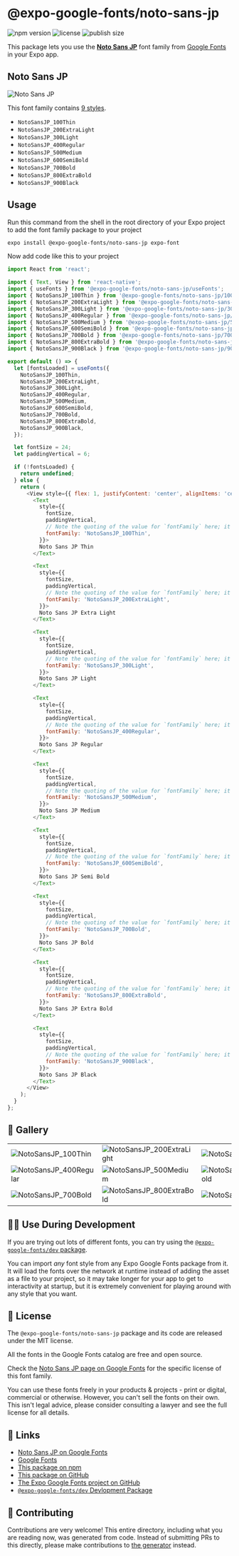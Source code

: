 # @expo-google-fonts/noto-sans-jp

![npm version](https://flat.badgen.net/npm/v/@expo-google-fonts/noto-sans-jp)
![license](https://flat.badgen.net/github/license/expo/google-fonts)
![publish size](https://flat.badgen.net/packagephobia/install/@expo-google-fonts/noto-sans-jp)

This package lets you use the [**Noto Sans JP**](https://fonts.google.com/specimen/Noto+Sans+JP) font family from [Google Fonts](https://fonts.google.com/) in your Expo app.

## Noto Sans JP

![Noto Sans JP](./font-family.png)

This font family contains [9 styles](#-gallery).

- `NotoSansJP_100Thin`
- `NotoSansJP_200ExtraLight`
- `NotoSansJP_300Light`
- `NotoSansJP_400Regular`
- `NotoSansJP_500Medium`
- `NotoSansJP_600SemiBold`
- `NotoSansJP_700Bold`
- `NotoSansJP_800ExtraBold`
- `NotoSansJP_900Black`

## Usage

Run this command from the shell in the root directory of your Expo project to add the font family package to your project
```sh
expo install @expo-google-fonts/noto-sans-jp expo-font
```

Now add code like this to your project
```js
import React from 'react';

import { Text, View } from 'react-native';
import { useFonts } from '@expo-google-fonts/noto-sans-jp/useFonts';
import { NotoSansJP_100Thin } from '@expo-google-fonts/noto-sans-jp/100Thin';
import { NotoSansJP_200ExtraLight } from '@expo-google-fonts/noto-sans-jp/200ExtraLight';
import { NotoSansJP_300Light } from '@expo-google-fonts/noto-sans-jp/300Light';
import { NotoSansJP_400Regular } from '@expo-google-fonts/noto-sans-jp/400Regular';
import { NotoSansJP_500Medium } from '@expo-google-fonts/noto-sans-jp/500Medium';
import { NotoSansJP_600SemiBold } from '@expo-google-fonts/noto-sans-jp/600SemiBold';
import { NotoSansJP_700Bold } from '@expo-google-fonts/noto-sans-jp/700Bold';
import { NotoSansJP_800ExtraBold } from '@expo-google-fonts/noto-sans-jp/800ExtraBold';
import { NotoSansJP_900Black } from '@expo-google-fonts/noto-sans-jp/900Black';

export default () => {
  let [fontsLoaded] = useFonts({
    NotoSansJP_100Thin,
    NotoSansJP_200ExtraLight,
    NotoSansJP_300Light,
    NotoSansJP_400Regular,
    NotoSansJP_500Medium,
    NotoSansJP_600SemiBold,
    NotoSansJP_700Bold,
    NotoSansJP_800ExtraBold,
    NotoSansJP_900Black,
  });

  let fontSize = 24;
  let paddingVertical = 6;

  if (!fontsLoaded) {
    return undefined;
  } else {
    return (
      <View style={{ flex: 1, justifyContent: 'center', alignItems: 'center' }}>
        <Text
          style={{
            fontSize,
            paddingVertical,
            // Note the quoting of the value for `fontFamily` here; it expects a string!
            fontFamily: 'NotoSansJP_100Thin',
          }}>
          Noto Sans JP Thin
        </Text>

        <Text
          style={{
            fontSize,
            paddingVertical,
            // Note the quoting of the value for `fontFamily` here; it expects a string!
            fontFamily: 'NotoSansJP_200ExtraLight',
          }}>
          Noto Sans JP Extra Light
        </Text>

        <Text
          style={{
            fontSize,
            paddingVertical,
            // Note the quoting of the value for `fontFamily` here; it expects a string!
            fontFamily: 'NotoSansJP_300Light',
          }}>
          Noto Sans JP Light
        </Text>

        <Text
          style={{
            fontSize,
            paddingVertical,
            // Note the quoting of the value for `fontFamily` here; it expects a string!
            fontFamily: 'NotoSansJP_400Regular',
          }}>
          Noto Sans JP Regular
        </Text>

        <Text
          style={{
            fontSize,
            paddingVertical,
            // Note the quoting of the value for `fontFamily` here; it expects a string!
            fontFamily: 'NotoSansJP_500Medium',
          }}>
          Noto Sans JP Medium
        </Text>

        <Text
          style={{
            fontSize,
            paddingVertical,
            // Note the quoting of the value for `fontFamily` here; it expects a string!
            fontFamily: 'NotoSansJP_600SemiBold',
          }}>
          Noto Sans JP Semi Bold
        </Text>

        <Text
          style={{
            fontSize,
            paddingVertical,
            // Note the quoting of the value for `fontFamily` here; it expects a string!
            fontFamily: 'NotoSansJP_700Bold',
          }}>
          Noto Sans JP Bold
        </Text>

        <Text
          style={{
            fontSize,
            paddingVertical,
            // Note the quoting of the value for `fontFamily` here; it expects a string!
            fontFamily: 'NotoSansJP_800ExtraBold',
          }}>
          Noto Sans JP Extra Bold
        </Text>

        <Text
          style={{
            fontSize,
            paddingVertical,
            // Note the quoting of the value for `fontFamily` here; it expects a string!
            fontFamily: 'NotoSansJP_900Black',
          }}>
          Noto Sans JP Black
        </Text>
      </View>
    );
  }
};

```

## 🔡 Gallery


||||
|-|-|-|
|![NotoSansJP_100Thin](./NotoSansJP_100Thin.ttf.png)|![NotoSansJP_200ExtraLight](./NotoSansJP_200ExtraLight.ttf.png)|![NotoSansJP_300Light](./NotoSansJP_300Light.ttf.png)||
|![NotoSansJP_400Regular](./NotoSansJP_400Regular.ttf.png)|![NotoSansJP_500Medium](./NotoSansJP_500Medium.ttf.png)|![NotoSansJP_600SemiBold](./NotoSansJP_600SemiBold.ttf.png)||
|![NotoSansJP_700Bold](./NotoSansJP_700Bold.ttf.png)|![NotoSansJP_800ExtraBold](./NotoSansJP_800ExtraBold.ttf.png)|![NotoSansJP_900Black](./NotoSansJP_900Black.ttf.png)||


## 👩‍💻 Use During Development

If you are trying out lots of different fonts, you can try using the [`@expo-google-fonts/dev` package](https://github.com/expo/google-fonts/tree/master/font-packages/dev#readme).

You can import *any* font style from any Expo Google Fonts package from it. It will load the fonts
over the network at runtime instead of adding the asset as a file to your project, so it may take longer
for your app to get to interactivity at startup, but it is extremely convenient
for playing around with any style that you want.

## 📖 License

The `@expo-google-fonts/noto-sans-jp` package and its code are released under the MIT license.

All the fonts in the Google Fonts catalog are free and open source.

Check the [Noto Sans JP page on Google Fonts](https://fonts.google.com/specimen/Noto+Sans+JP) for the specific license of this font family.

You can use these fonts freely in your products & projects - print or digital, commercial or otherwise. However, you can't sell the fonts on their own. This isn't legal advice, please consider consulting a lawyer and see the full license for all details.

## 🔗 Links

- [Noto Sans JP on Google Fonts](https://fonts.google.com/specimen/Noto+Sans+JP)
- [Google Fonts](https://fonts.google.com/)
- [This package on npm](https://www.npmjs.com/package/@expo-google-fonts/noto-sans-jp)
- [This package on GitHub](https://github.com/expo/google-fonts/tree/master/font-packages/noto-sans-jp)
- [The Expo Google Fonts project on GitHub](https://github.com/expo/google-fonts)
- [`@expo-google-fonts/dev` Devlopment Package](https://github.com/expo/google-fonts/tree/master/font-packages/dev)

## 🤝 Contributing

Contributions are very welcome! This entire directory, including what you are reading now, was generated from code. Instead of submitting PRs to this directly, please make contributions to [the generator](https://github.com/expo/google-fonts/tree/master/packages/generator) instead.
